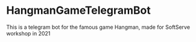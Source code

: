 # HangmanGameTelegramBot
This is a telegram bot for the famous game Hangman, made for SoftServe workshop in 2021
